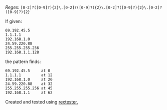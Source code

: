 *Regex:*
`[0-2]?([0-9]?){2}\.[0-2]?([0-9]?){2}\.[0-2]?([0-9]?){2}\.[0-2]?([0-9]?){2}`

If given:
```
69.192.45.5
1.1.1.1
192.168.1.0
24.59.220.88
255.255.255.256
192.168.1.1.128
```

the pattern finds:
```
69.192.45.5     at 0
1.1.1.1         at 12
192.168.1.0     at 20
24.59.220.88    at 32
255.255.255.256 at 45
192.168.1.1     at 62
```

Created and tested using [rextester.](https://rextester.com/tester/)
